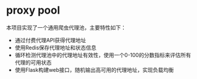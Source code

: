 # proxy pool
本项目实现了一个通用爬虫代理池，主要特性如下：
- 通过付费代理API获得代理地址
- 使用Redis保存代理地址和状态信息
- 循环检测代理池中的代理地址有效性，使用一个0-100的分数指标来评估所有代理的可用状态
- 使用Flask构建web接口，随机输出高可用的代理地址，实现负载均衡
